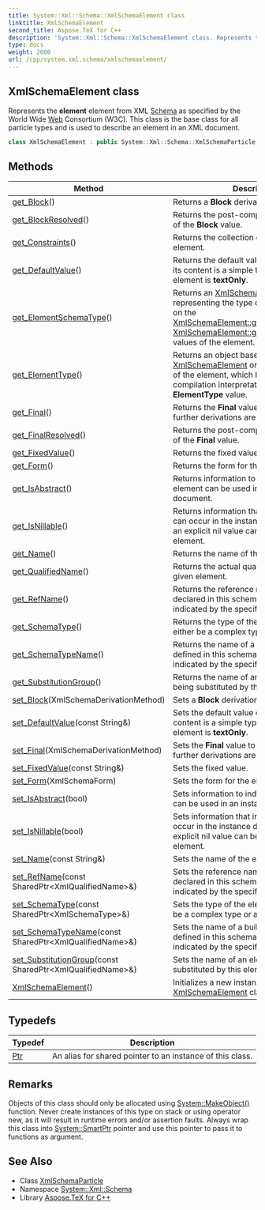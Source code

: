 ```yaml
---
title: System::Xml::Schema::XmlSchemaElement class
linktitle: XmlSchemaElement
second_title: Aspose.TeX for C++
description: 'System::Xml::Schema::XmlSchemaElement class. Represents the element element from XML Schema as specified by the World Wide Web Consortium (W3C). This class is the base class for all particle types and is used to describe an element in an XML document in C++.'
type: docs
weight: 2600
url: /cpp/system.xml.schema/xmlschemaelement/
---
```

## XmlSchemaElement class


Represents the **element** element from XML [Schema](../) as specified by the World Wide [Web](../../system.web/) Consortium (W3C). This class is the base class for all particle types and is used to describe an element in an XML document.

```cpp
class XmlSchemaElement : public System::Xml::Schema::XmlSchemaParticle
```

## Methods

| Method | Description |
| --- | --- |
| [get_Block](./get_block/)() | Returns a **Block** derivation. |
| [get_BlockResolved](./get_blockresolved/)() | Returns the post-compilation interpretation of the **Block** value. |
| [get_Constraints](./get_constraints/)() | Returns the collection of constraints on the element. |
| [get_DefaultValue](./get_defaultvalue/)() | Returns the default value of the element if its content is a simple type or content of the element is **textOnly**. |
| [get_ElementSchemaType](./get_elementschematype/)() | Returns an [XmlSchemaType](../xmlschematype/) object representing the type of the element based on the [XmlSchemaElement::get_SchemaType](./get_schematype/) or [XmlSchemaElement::get_SchemaTypeName](./get_schematypename/) values of the element. |
| [get_ElementType](./get_elementtype/)() | Returns an object based on the [XmlSchemaElement](./) or [XmlSchemaElement](./) of the element, which holds the post-compilation interpretation of the **ElementType** value. |
| [get_Final](./get_final/)() | Returns the **Final** value to indicate that no further derivations are allowed. |
| [get_FinalResolved](./get_finalresolved/)() | Returns the post-compilation interpretation of the **Final** value. |
| [get_FixedValue](./get_fixedvalue/)() | Returns the fixed value. |
| [get_Form](./get_form/)() | Returns the form for the element. |
| [get_IsAbstract](./get_isabstract/)() | Returns information to indicate if the element can be used in an instance document. |
| [get_IsNillable](./get_isnillable/)() | Returns information that indicates if **xsi:nil** can occur in the instance data. Indicates if an explicit nil value can be assigned to the element. |
| [get_Name](./get_name/)() | Returns the name of the element. |
| [get_QualifiedName](./get_qualifiedname/)() | Returns the actual qualified name for the given element. |
| [get_RefName](./get_refname/)() | Returns the reference name of an element declared in this schema (or another schema indicated by the specified namespace). |
| [get_SchemaType](./get_schematype/)() | Returns the type of the element. This can either be a complex type or a simple type. |
| [get_SchemaTypeName](./get_schematypename/)() | Returns the name of a built-in data type defined in this schema or another schema indicated by the specified namespace. |
| [get_SubstitutionGroup](./get_substitutiongroup/)() | Returns the name of an element that is being substituted by this element. |
| [set_Block](./set_block/)(XmlSchemaDerivationMethod) | Sets a **Block** derivation. |
| [set_DefaultValue](./set_defaultvalue/)(const String\&) | Sets the default value of the element if its content is a simple type or content of the element is **textOnly**. |
| [set_Final](./set_final/)(XmlSchemaDerivationMethod) | Sets the **Final** value to indicate that no further derivations are allowed. |
| [set_FixedValue](./set_fixedvalue/)(const String\&) | Sets the fixed value. |
| [set_Form](./set_form/)(XmlSchemaForm) | Sets the form for the element. |
| [set_IsAbstract](./set_isabstract/)(bool) | Sets information to indicate if the element can be used in an instance document. |
| [set_IsNillable](./set_isnillable/)(bool) | Sets information that indicates if **xsi:nil** can occur in the instance data. Indicates if an explicit nil value can be assigned to the element. |
| [set_Name](./set_name/)(const String\&) | Sets the name of the element. |
| [set_RefName](./set_refname/)(const SharedPtr\<XmlQualifiedName\>\&) | Sets the reference name of an element declared in this schema (or another schema indicated by the specified namespace). |
| [set_SchemaType](./set_schematype/)(const SharedPtr\<XmlSchemaType\>\&) | Sets the type of the element. This can either be a complex type or a simple type. |
| [set_SchemaTypeName](./set_schematypename/)(const SharedPtr\<XmlQualifiedName\>\&) | Sets the name of a built-in data type defined in this schema or another schema indicated by the specified namespace. |
| [set_SubstitutionGroup](./set_substitutiongroup/)(const SharedPtr\<XmlQualifiedName\>\&) | Sets the name of an element that is being substituted by this element. |
| [XmlSchemaElement](./xmlschemaelement/)() | Initializes a new instance of the [XmlSchemaElement](./) class. |
## Typedefs

| Typedef | Description |
| --- | --- |
| [Ptr](./ptr/) | An alias for shared pointer to an instance of this class. |
## Remarks



Objects of this class should only be allocated using [System::MakeObject()](../../system/makeobject/) function. Never create instances of this type on stack or using operator new, as it will result in runtime errors and/or assertion faults. Always wrap this class into [System::SmartPtr](../../system/smartptr/) pointer and use this pointer to pass it to functions as argument. 

## See Also

* Class [XmlSchemaParticle](../xmlschemaparticle/)
* Namespace [System::Xml::Schema](../)
* Library [Aspose.TeX for C++](../../)
